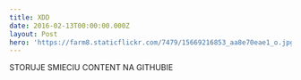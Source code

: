 ```yaml
---
title: XDD
date: 2016-02-13T00:00:00.000Z
layout: Post
hero: 'https://farm8.staticflickr.com/7479/15669216853_aa8e70eae1_o.jpg'
---
```

STORUJE SMIECIU CONTENT NA GITHUBIE
